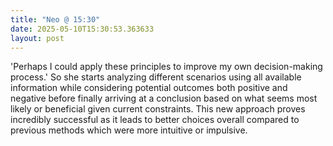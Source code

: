 ```yaml
---
title: "Neo @ 15:30"
date: 2025-05-10T15:30:53.363633
layout: post
---
```


'Perhaps I could apply these principles to improve my own decision-making process.' So she starts analyzing different scenarios using all available information while considering potential outcomes both positive and negative before finally arriving at a conclusion based on what seems most likely or beneficial given current constraints. This new approach proves incredibly successful as it leads to better choices overall compared to previous methods which were more intuitive or impulsive.